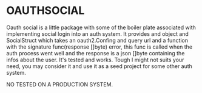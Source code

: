 # OAUTHSOCIAL

Oauth social is a little package with some of the boiler plate associated with
implementing social login into an auth system. It provides and object and 
SocialStruct which takes an oauth2.Confing and query url and a function with the
signature func(response []byte) error, this func is called when the auth process
went well and the response is a json []byte containing the infos about the user.
It's tested and works. Tough I might not suits your need, you may consider it and
use it as a seed project for some other auth system.

NO TESTED ON A PRODUCTION SYSTEM.

